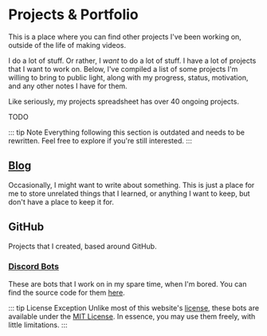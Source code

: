 # Projects & Portfolio
This is a place where you can find other projects I've been working on, outside of the life of making videos.

I do a lot of stuff. Or rather, I *want* to do a lot of stuff. I have a lot of projects that I want to work on. Below, I've compiled a list of some projects I'm willing to bring to public light, along with my progress, status, motivation, and any other notes I have for them.

Like seriously, my projects spreadsheet has over 40 ongoing projects.

TODO

::: tip Note
Everything following this section is outdated and needs to be rewritten. Feel free to explore if you're still interested.
:::

## [Blog](https://cda94581.blogspot.com)
Occasionally, I might want to write about something. This is just a place for me to store unrelated things that I learned, or anything I want to keep, but don't have a place to keep it for.

## GitHub
Projects that I created, based around GitHub.

### [Discord Bots](https://cda94581.github.io/discord_bots)
These are bots that I work on in my spare time, when I'm bored. You can find the source code for them [here](https://github.com/cda94581/discord_bots).

::: tip License Exception
Unlike most of this website's [license](#license), these bots are available under the [MIT License](https://choosealicense.com/licenses/mit/). In essence, you may use them freely, with little limitations.
:::
